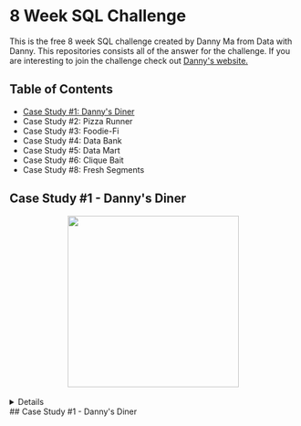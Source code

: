 # 8 Week SQL Challenge

This is the free 8 week SQL challenge created by Danny Ma from Data with Danny. This repositories consists all of the answer for the challenge. If you are interesting to join the challenge check out [Danny's website.](https://8weeksqlchallenge.com)

##  Table of Contents

* [Case Study #1: Danny's Diner](#section)
* Case Study #2: Pizza Runner
* Case Study #3: Foodie-Fi
* Case Study #4: Data Bank
* Case Study #5: Data Mart
* Case Study #6: Clique Bait
* Case Study #8: Fresh Segments
 
## <a name=“section”><a/> Case Study #1 - Danny's Diner

<p align="center">
  <img width="300" height="300" src="https://8weeksqlchallenge.com/images/case-study-designs/1.png">
</p>

<details> 
  <summary><h3>Case Study 1 - Danny's Diner - Details</h3></summary>

<h3>Business Case</h3>
  
Danny wants to use the data to answer a few simple questions about his customers, especially about their **visiting patterns**, **how much money they’ve spent** and also **which menu items are their favourite**. Having this deeper connection with his customers will help him deliver a better and more personalised experience for his loyal customers.

He plans on using these insights to help him decide whether he should expand the existing customer loyalty program - additionally he needs help to generate some basic datasets so his team can easily inspect the data without needing to use SQL.

Danny has provided you with a sample of his overall customer data due to privacy issues - but he hopes that these examples are enough for you to write fully functioning SQL queries to help him answer his questions!

Danny has shared with you 3 key datasets for this case study:

* sales
* menu
* members

You can inspect the entity relationship diagram and example data below.

![](week_1/folder/2.png)

<h3>Case Study Questions</h3>
  
1. What is the total amount each customer spent at the restaurant?
2. How many days has each customer visited the restaurant?
3. What was the first item from the menu purchased by each customer?
4. What is the most purchased item on the menu and how many times was it purchased by all customers?
5. Which item was the most popular for each customer?
6. Which item was purchased first by the customer after they became a member?
7. Which item was purchased just before the customer became a member?
8. What is the total items and amount spent for each member before they became a member?
9. If each $1 spent equates to 10 points and sushi has a 2x points multiplier - how many points would each customer have?
10. In the first week after a customer joins the program (including their join date) they earn 2x points on all items, not just sushi - how many points do customer A and B have at the end of January?

**Bonus Questions**

1. Join All The Things - The following questions are related creating basic data tables that Danny and his team can use to quickly derive insights without needing to join the underlying tables using SQL. Create the table with the columns: customer_id, order_date,	product_name, price and	member

2. Rank All The Things - Danny also requires further information about the ranking of customer products, but he purposely does not need the ranking for non-member purchases so he expects null ranking values for the records when customers are not yet part of the loyalty program.

<h3>Solution</h3>

You can view the solution [here](/week_1/)

</details>
## <a name=“section”><a/> Case Study #1 - Danny's Diner
